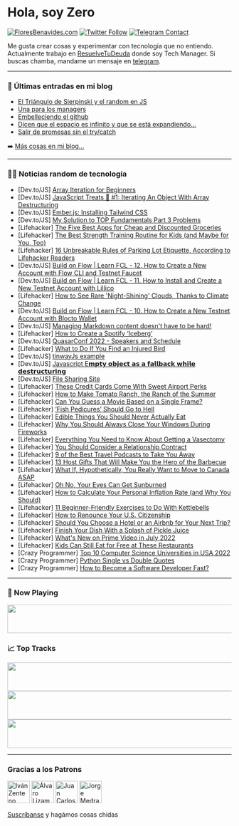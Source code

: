 # Hola, soy Zero

[![FloresBenavides.com](https://img.shields.io/website?down_message=oops&label=MiBlog&style=for-the-badge&up_message=online&url=https%3A%2F%2Ffloresbenavides.com)](https://floresbenavides.com) [![Twitter Follow](https://img.shields.io/twitter/follow/ZeroDragon?color=%231DA1F2&label=Follow&logo=twitter&logoColor=ffffff&style=for-the-badge)](https://twitter.com/zerodragon) [![Telegram Contact](https://img.shields.io/badge/escr%C3%ADbeme-ZeroDragon-%2326A5E4?style=for-the-badge&logo=telegram)](https://t.me/zerodragon)

Me gusta crear cosas y experimentar con tecnología que no entiendo.
Actualmente trabajo en [ResuelveTuDeuda](http://github.com/resuelve) donde soy Tech Manager.
Si buscas chamba, mandame un mensaje en [telegram](https://t.me/zerodragon).

---

### 📕 Últimas entradas en mi blog
<!-- BLOG-POST-LIST:START -->
- [El Triángulo de Sierpinski y el random en JS](https://floresbenavides.com/el-triangulo-de-sierpinski-y-el-random-en-js/)
- [Una para los managers](https://floresbenavides.com/una-para-los-managers/)
- [Embelleciendo el github](https://floresbenavides.com/embelleciendo-el-github/)
- [Dicen que el espacio es infinito y que se está expandiendo…](https://floresbenavides.com/dicen-que-el-espacio-es-infinito-y-que-se-esta-expandiendo/)
- [Salir de promesas sin el try/catch](https://floresbenavides.com/salir-de-promesas-sin-el-try-catch/)
<!-- BLOG-POST-LIST:END -->

➡️ [Más cosas en mi blog...](https://floresbenavides.com)

---

### 👨‍💻 Noticias random de tecnología
<!-- TECH-POSTS:START -->
- [Dev.to/JS] [Array Iteration for Beginners](https://dev.to/albam476/array-iteration-for-beginners-2i46)
- [Dev.to/JS] [JavaScript Treats 🍬 #1: Iterating An Object With Array Destructuring](https://dev.to/helloitsian/javascript-treats-1-iterating-an-object-with-array-destructuring-3lm6)
- [Dev.to/JS] [Ember.js: Installing Tailwind CSS](https://dev.to/robert96/emberjs-installing-tailwind-css-386i)
- [Dev.to/JS] [My Solution to TOP Fundamentals Part 3 Problems](https://dev.to/taepal467/my-solution-to-top-fundamentals-part-3-problems-1bgo)
- [Lifehacker] [The Five Best Apps for Cheap and Discounted Groceries](https://lifehacker.com/the-five-best-apps-for-cheap-and-discounted-groceries-1849120113)
- [Lifehacker] [The Best Strength Training Routine for Kids &lpar;and Maybe for You, Too&rpar;](https://lifehacker.com/the-best-strength-training-routine-for-kids-and-maybe-1849120364)
- [Lifehacker] [16 Unbreakable Rules of Parking Lot Etiquette, According to Lifehacker Readers](https://lifehacker.com/16-unbreakable-rules-of-parking-lot-etiquette-accordin-1849120052)
- [Dev.to/JS] [Build on Flow | Learn FCL - 12. How to Create a New Account with Flow CLI and Testnet Faucet](https://dev.to/onflow/build-on-flow-learn-fcl-12-how-to-create-a-new-account-with-flow-cli-and-testnet-faucet-4hki)
- [Dev.to/JS] [Build on Flow | Learn FCL - 11. How to Install and Create a New Testnet Account with Lillico](https://dev.to/onflow/build-on-flow-learn-fcl-11-how-to-install-and-create-a-new-testnet-account-with-lillico-18i)
- [Lifehacker] [How to See Rare &#39;Night-Shining&#39; Clouds, Thanks to Climate Change](https://lifehacker.com/how-to-see-rare-night-shining-clouds-thanks-to-climate-1849119685)
- [Dev.to/JS] [Build on Flow | Learn FCL - 10. How to Create a New Testnet Account with Blocto Wallet](https://dev.to/maxstalker/build-on-flow-learn-fcl-10-how-to-create-a-new-testnet-account-with-blocto-wallet-4lda)
- [Dev.to/JS] [Managing Markdown content doesn&#39;t have to be hard!](https://dev.to/ekqt/managing-markdown-content-doesnt-have-to-be-hard-6ja)
- [Lifehacker] [How to Create a Spotify ‘Iceberg’](https://lifehacker.com/how-to-create-a-spotify-iceberg-1849119743)
- [Dev.to/JS] [QuasarConf 2022 - Speakers and Schedule](https://dev.to/quasar/quasarconf-2022-speakers-and-schedule-dp3)
- [Lifehacker] [What to Do If You Find an Injured Bird](https://lifehacker.com/what-to-do-if-you-find-an-injured-bird-1849119429)
- [Dev.to/JS] [tinwayJs example](https://dev.to/tinway/tinwayjs-example-5aj8)
- [Dev.to/JS] [Javascript E𝗺𝗽𝘁𝘆 𝗼𝗯𝗷𝗲𝗰𝘁 𝗮𝘀 𝗮 𝗳𝗮𝗹𝗹𝗯𝗮𝗰𝗸 𝘄𝗵𝗶𝗹𝗲 𝗱𝗲𝘀𝘁𝗿𝘂𝗰𝘁𝘂𝗿𝗶𝗻𝗴](https://dev.to/talenttinaapi/javascript-e-13h4)
- [Dev.to/JS] [File Sharing Site](https://dev.to/lassev/file-sharing-site-1a6i)
- [Lifehacker] [These Credit Cards Come With Sweet Airport Perks](https://lifehacker.com/these-credit-cards-come-with-sweet-airport-perks-1849118498)
- [Lifehacker] [How to Make Tomato Ranch, the Ranch of the Summer](https://lifehacker.com/how-to-make-tomato-ranch-the-ranch-of-the-summer-1849119027)
- [Lifehacker] [Can You Guess a Movie Based on a Single Frame?](https://lifehacker.com/can-you-guess-a-movie-based-on-a-single-frame-1849118203)
- [Lifehacker] [‘Fish Pedicures’ Should Go to Hell](https://lifehacker.com/fuck-fish-pedicures-1849117825)
- [Lifehacker] [Edible Things You Should Never Actually Eat](https://lifehacker.com/edible-things-you-should-never-actually-eat-1849117770)
- [Lifehacker] [Why You Should Always Close Your Windows During Fireworks](https://lifehacker.com/why-you-should-always-close-your-windows-during-firewor-1849117124)
- [Lifehacker] [Everything You Need to Know About Getting a Vasectomy](https://lifehacker.com/what-to-expect-when-you-get-a-vasectomy-1844701205)
- [Lifehacker] [You Should Consider a Relationship Contract](https://lifehacker.com/you-should-consider-a-relationship-contract-1849115328)
- [Lifehacker] [9 of the Best Travel Podcasts to Take You Away](https://lifehacker.com/9-of-the-best-travel-podcasts-to-take-you-away-1849117348)
- [Lifehacker] [13 Host Gifts That Will Make You the Hero of the Barbecue](https://lifehacker.com/13-host-gifts-that-will-make-you-the-hero-of-the-barbec-1849101208)
- [Lifehacker] [What If, Hypothetically, You Really Want to Move to Canada ASAP](https://lifehacker.com/what-if-hypothetically-you-really-want-to-move-to-can-1849114954)
- [Lifehacker] [Oh No, Your Eyes Can Get Sunburned](https://lifehacker.com/oh-fuck-your-eyes-can-get-sunburned-1849114825)
- [Lifehacker] [How to Calculate Your Personal Inflation Rate &lpar;and Why You Should&rpar;](https://lifehacker.com/how-to-calculate-your-personal-inflation-rate-and-why-1849114950)
- [Lifehacker] [11 Beginner-Friendly Exercises to Do With Kettlebells](https://lifehacker.com/11-beginner-friendly-exercises-to-do-with-kettlebells-1849114553)
- [Lifehacker] [How to Renounce Your U.S. Citizenship](https://lifehacker.com/how-to-renounce-your-u-s-citizenship-1849114349)
- [Lifehacker] [Should You Choose a Hotel or an Airbnb for Your Next Trip?](https://lifehacker.com/should-you-choose-a-hotel-or-an-airbnb-for-your-next-tr-1849114093)
- [Lifehacker] [Finish Your Dish With a Splash of Pickle Juice](https://lifehacker.com/finish-your-dish-with-a-splash-of-pickle-juice-1849113712)
- [Lifehacker] [What&#39;s New on Prime Video in July 2022](https://lifehacker.com/whats-new-on-prime-video-in-july-2022-1849113524)
- [Lifehacker] [Kids Can Still Eat for Free at These Restaurants](https://lifehacker.com/kids-can-still-eat-for-free-at-these-restaurants-1849112880)
- [Crazy Programmer] [Top 10 Computer Science Universities in USA 2022](https://www.thecrazyprogrammer.com/2022/06/computer-science-universities-in-usa.html)
- [Crazy Programmer] [Python Single vs Double Quotes](https://www.thecrazyprogrammer.com/2022/06/python-single-vs-double-quotes.html)
- [Crazy Programmer] [How to Become a Software Developer Fast?](https://www.thecrazyprogrammer.com/2022/06/how-to-become-a-software-developer-fast.html)<!-- TECH-POSTS:END -->

---

### 🎵 Now Playing
<a href="https://spotify-now-playing-dun.vercel.app/now-playing?open"><img src="https://spotify-now-playing-dun.vercel.app/now-playing" width="540" height="64"></a>

### 📈 Top Tracks
<a href="https://spotify-now-playing-dun.vercel.app/top-tracks?i=1&open"><img src="https://spotify-now-playing-dun.vercel.app/top-tracks?i=1" width="540" height="64"></a>
<a href="https://spotify-now-playing-dun.vercel.app/top-tracks?i=2&open"><img src="https://spotify-now-playing-dun.vercel.app/top-tracks?i=2" width="540" height="64"></a>
<a href="https://spotify-now-playing-dun.vercel.app/top-tracks?i=3&open"><img src="https://spotify-now-playing-dun.vercel.app/top-tracks?i=3" width="540" height="64"></a>

---

### Gracias a los Patrons
[<img src="https://avatars.githubusercontent.com/u/243380?v=4" alt="Iván Zenteno" width="50px">](https://github.com/k001) [<img src="https://avatars.githubusercontent.com/u/19955639?v=4" alt="Álvaro Lizama" width="50px">](https://github.com/alvarolizama) [<img src="https://avatars.githubusercontent.com/u/2718753?v=4" alt="Juan Carlos Ruiz" width="50px">](https://github.com/JuanCrg90) [<img src="https://avatars.githubusercontent.com/u/37025?v=4" alt="Jorge Medrano" width="50px">](https://github.com/h1pp1e) 

[Suscríbanse](https://www.patreon.com/zerodragon) y hagámos cosas chidas

